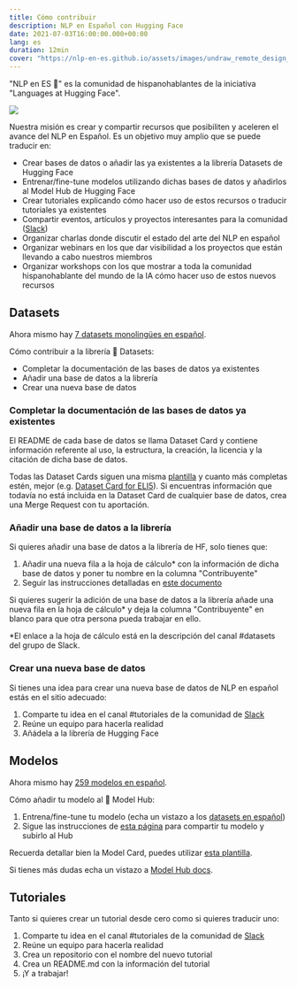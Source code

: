 ```yaml
---
title: Cómo contribuir
description: NLP en Español con Hugging Face
date: 2021-07-03T16:00:00.000+00:00
lang: es
duration: 12min
cover: "https://nlp-en-es.github.io/assets/images/undraw_remote_design_team_0hp4.svg"
---
```


"NLP en ES 🤗" es la comunidad de hispanohablantes de la iniciativa "Languages at Hugging Face".

<div class="flex justify-center">
    <img src="https://nlp-en-es.github.io/assets/images/undraw_remote_design_team_0hp4.svg" />
</div>

Nuestra misión es crear y compartir recursos que posibiliten y aceleren el avance del NLP en Español. Es un objetivo muy amplio que se puede traducir en:
- Crear bases de datos o añadir las ya existentes a la librería Datasets de Hugging Face
- Entrenar/fine-tune modelos utilizando dichas bases de datos y añadirlos al Model Hub de Hugging Face
- Crear tutoriales explicando cómo hacer uso de estos recursos o traducir tutoriales ya existentes
- Compartir eventos, artículos y proyectos interesantes para la comunidad ([Slack](http://bit.ly/nlp-en-es))
- Organizar charlas donde discutir el estado del arte del NLP en español
- Organizar webinars en los que dar visibilidad a los proyectos que están llevando a cabo nuestros miembros
- Organizar workshops con los que mostrar a toda la comunidad hispanohablante del mundo de la IA cómo hacer uso de estos nuevos recursos


## Datasets
Ahora mismo hay [7 datasets monolingües en español](https://huggingface.co/datasets?filter=languages:es,multilinguality:monolingual).

Cómo contribuir a la librería 🤗 Datasets:
- Completar la documentación de las bases de datos ya existentes
- Añadir una base de datos a la librería
- Crear una nueva base de datos

### Completar la documentación de las bases de datos ya existentes
El README de cada base de datos se llama Dataset Card y contiene información referente al uso, la estructura, la creación, la licencia y la citación de dicha base de datos.

Todas las Dataset Cards siguen una misma [plantilla](https://github.com/huggingface/datasets/blob/master/templates/README_guide.md) y cuanto más completas estén, mejor
(e.g. [Dataset Card for ELI5](https://github.com/huggingface/datasets/tree/master/datasets/eli5#dataset-card-for-eli5)). 
Si encuentras información que todavía no está incluida en la Dataset Card de cualquier base de datos, crea una Merge Request con tu aportación.

### Añadir una base de datos a la librería
Si quieres añadir una base de datos a la librería de HF, solo tienes que:
1. Añadir una nueva fila a la hoja de cálculo* con la información de dicha base de datos y poner tu nombre en la columna "Contribuyente"
2. Seguir las instrucciones detalladas en [este documento](https://github.com/huggingface/datasets/blob/master/ADD_NEW_DATASET.md)

Si quieres sugerir la adición de una base de datos a la librería añade una nueva fila en la hoja de cálculo* y 
deja la columna "Contribuyente" en blanco para que otra persona pueda trabajar en ello.

*El enlace a la hoja de cálculo está en la descripción del canal #datasets del grupo de Slack.

### Crear una nueva base de datos
Si tienes una idea para crear una nueva base de datos de NLP en español estás en el sitio adecuado:
1. Comparte tu idea en el canal #tutoriales de la comunidad de [Slack](https://join.slack.com/t/nlpenespaol/shared_invite/zt-n0cpcd87-hdAR_qiHtDcCAlCyZtwDKQ)
2. Reúne un equipo para hacerla realidad
3. Añádela a la librería de Hugging Face

## Modelos
Ahora mismo hay [259 modelos en español](https://huggingface.co/models?filter=es).

Cómo añadir tu modelo al 🤗 Model Hub:
1. Entrena/fine-tune tu modelo (echa un vistazo a los [datasets en español](https://huggingface.co/datasets?filter=languages:es,multilinguality:monolingual))
2. Sigue las instrucciones de [esta página](https://huggingface.co/transformers/model_sharing.html) para compartir tu modelo y subirlo al Hub

Recuerda detallar bien la Model Card, puedes utilizar [esta plantilla](https://github.com/huggingface/model_card).

Si tienes más dudas echa un vistazo a [Model Hub docs](https://huggingface.co/docs).


## Tutoriales
Tanto si quieres crear un tutorial desde cero como si quieres traducir uno:
1. Comparte tu idea en el canal #tutoriales de la comunidad de [Slack](http://bit.ly/nlp-en-es)
2. Reúne un equipo para hacerla realidad
3. Crea un repositorio con el nombre del nuevo tutorial
4. Crea un README.md con la información del tutorial
5. ¡Y a trabajar!